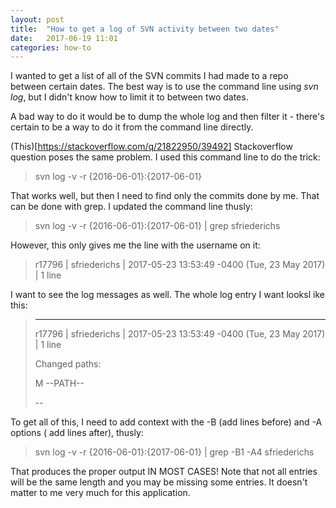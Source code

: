 ```yaml
---
layout: post
title:  "How to get a log of SVN activity between two dates"
date:   2017-06-19 11:01
categories: how-to
---
```


I wanted to get a list of all of the SVN commits I had made to a repo between certain dates. The best way is to use the command line using *svn log*, but I didn't know how to limit it to between two dates.

A bad way to do it would be to dump the whole log and then filter it - there's certain to be a way to do it from the command line directly.

(This)[https://stackoverflow.com/q/21822950/39492] Stackoverflow question poses the same problem. I used this command line to do the trick:

> svn log -v -r {2016-06-01}:{2017-06-01}

That works well, but then I need to find only the commits done by me. That can be done with grep. I updated the command line thusly:

> svn log -v -r {2016-06-01}:{2017-06-01} | grep sfriederichs

However, this only gives me the line with the username on it:

> r17796 | sfriederichs | 2017-05-23 13:53:49 -0400 (Tue, 23 May 2017) | 1 line

I want to see the log messages as well. The whole log entry I want looksl ike this:

> ------------------------------------------------------------------------
> r17796 | sfriederichs | 2017-05-23 13:53:49 -0400 (Tue, 23 May 2017) | 1 line
>
> Changed paths:
>
>    M --PATH--
>
>
>
> --

To get all of this, I need to add context with the -B (add lines before) and -A options ( add lines after), thusly:

> svn log -v -r {2016-06-01}:{2017-06-01} | grep -B1 -A4 sfriederichs

That produces the proper output IN MOST CASES! Note that not all entries will be the same length and you may be missing some entries. It doesn't matter to me very much for this application.
